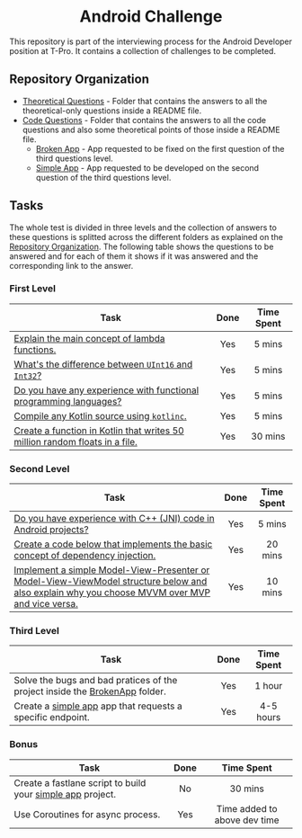 <h1 align="center">Android Challenge</h1>

This repository is part of the interviewing process for the Android Developer position at T-Pro. It contains a collection of challenges to be completed.

## Repository Organization

- [Theoretical Questions](https://github.com/keitheyre/TPro-Interview/tree/master/Theoretical%20Questions) - Folder that contains the answers to all the theoretical-only questions inside a README file.
- [Code Questions](https://github.com/keitheyre/TPro-Interview/tree/master/Code%20Questions) - Folder that contains the answers to all the code questions and also some theoretical points of those inside a README file.
  - [Broken App](https://github.com/keitheyre/TPro-Interview/tree/master/Code%20Questions/BrokenApp) - App requested to be fixed on the first question of the third questions level.
  - [Simple App](https://github.com/keitheyre/TPro-Interview/tree/master/Code%20Questions/SimpleApp) - App requested to be developed on the second question of the third questions level.

## Tasks

The whole test is divided in three levels and the collection of answers to these questions is splitted across the different folders as explained on the [Repository Organization](#repository-organization). The following table shows the questions to be answered and for each of them it shows if it was answered and the corresponding link to the answer.

### First Level

| Task | Done | Time Spent |
| ----------- | :-: | :-: |
| [Explain the main concept of lambda functions.](https://github.com/T-Pro/android-challenge-elena/blob/master/Theoretical%20Questions/README.md) | Yes | 5 mins |
| [What's the difference between `UInt16` and `Int32`?](https://github.com/T-Pro/android-challenge-elena/blob/master/Theoretical%20Questions/README.md) | Yes  | 5 mins |
| [Do you have any experience with functional programming languages?](https://github.com/T-Pro/android-challenge-elena/blob/master/Theoretical%20Questions/README.md) |  Yes | 5 mins |
| [Compile any Kotlin source using `kotlinc`.](https://github.com/T-Pro/android-challenge-elena/blob/master/Code%20Questions/README.md) |  Yes | 5 mins |
| [Create a function in Kotlin that writes 50 million random floats in a file.](https://github.com/T-Pro/android-challenge-elena/blob/master/Code%20Questions/README.md) | Yes  | 30 mins |
  
### Second Level

| Task | Done | Time Spent |
| ----------- | :-: | :-: |
| [Do you have experience with C++ (JNI) code in Android projects?](https://github.com/T-Pro/android-challenge-elena/blob/master/Theoretical%20Questions/README.md) | Yes  | 5 mins |
| [Create a code below that implements the basic concept of dependency injection.](https://github.com/T-Pro/android-challenge-elena/blob/master/Code%20Questions/README.md) | Yes  | 20 mins |
| [Implement a simple Model-View-Presenter or Model-View-ViewModel structure below and also explain why you choose MVVM over MVP and vice versa.](https://github.com/T-Pro/android-challenge-elena/blob/master/Code%20Questions/README.md) | Yes  | 10 mins |

### Third Level

| Task | Done | Time Spent |
| ----------- | :-: | :-: |
| Solve the bugs and bad pratices of the project inside the [BrokenApp](https://github.com/T-Pro/android-challenge-elena/tree/master/Code%20Questions/BrokenApp) folder. |  Yes | 1 hour |
| Create a [simple app](https://github.com/T-Pro/android-challenge-elena/tree/master/Code%20Questions/SimpleApp) app that requests a specific endpoint. | Yes  | 4-5 hours |

### Bonus

| Task | Done | Time Spent |
| ----------- | :-: | :-: |
| Create a fastlane script to build your [simple app](https://github.com/T-Pro/android-challenge-elena/tree/master/Code%20Questions/SimpleApp) project. | No  | 30 mins |
| Use Coroutines for async process. |  Yes | Time added to above dev time |
